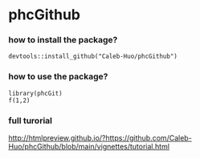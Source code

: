 # phcGithub

### how to install the package?

```
devtools::install_github("Caleb-Huo/phcGithub")
```

### how to use the package?

```
library(phcGit)
f(1,2)
```

### full turorial

http://htmlpreview.github.io/?https://github.com/Caleb-Huo/phcGithub/blob/main/vignettes/tutorial.html
